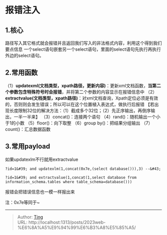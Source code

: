 # 报错注入


## 1.核心
路径写入其它格式就会报错并且返回我们写入的非法格式内容，利用这个得到我们要点信息
一个select语句嵌套另一个select语句，里面的select语句先执行再执行外边的select语句。

## 2.常用函数
（1）**updatexml(文档类型，xpath路径，更新内容)**：更新xml文档函数，**当第二个参数包含特殊符号时会报错**，并将第二个参数的内容显示在报错信息中
（2）**extractvalue(文档类型，xpath路径)**：对xml文档查询，Xpath定位必须是有效的，否则则会发生错误；所以可以在这个位置植入表达式，做执行后报错	【若出现长度限制32位的解决方法：（1）截成多个32位；（2）先正序输出，再倒序输出，一半一半来】
（3）concat()：连接两个语句
（4）rand()：随机输出一个小于1的小数
（5）floor()：向下取整
（6）group by()：把结果分组输出
（7）count()：汇总数据函数

## 3.常用payload
如果updatexlm不行就用extractvalue
```
?id=1&#39; and updatexlm(1,concat(0x7e,(select database())),3) --&#43;
```
```
?id=1&#39; and extractvalue(1,concat(1,select database from information_schema.tables where table_schema=database()))
```
报错会把错误信息也一模一样报出来

注：0x7e等同于~

---

> Author: [Ting](Tin10g.github.io)  
> URL: http://localhost:1313/posts/2023web-%E6%8A%A5%E9%94%99%E6%B3%A8%E5%85%A5/  

